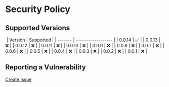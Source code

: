 # Security Policy

## Supported Versions

​
| Version | Supported |
| ------- | ------------------ |
| 0.0.14 | :white_check_mark: |
| 0.0.13 | :x: |
| 0.0.12 | :x: |
| 0.0.11 | :x: |
| 0.0.10 | :x: |
| 0.0.9 | :x: |
| 0.0.8 | :x: |
| 0.0.7 | :x: |
| 0.0.6 | :x: |
| 0.0.5 | :x: |
| 0.0.4 | :x: |
| 0.0.3 | :x: |
| 0.0.2 | :x: |
| 0.0.1 | :x: |
​

## Reporting a Vulnerability

[Create Issue](https://github.com/gregoranders/ts-react-playground/issues/new?labels=bug&template=bug_report.md&title=Security+Issue)
